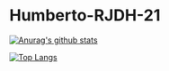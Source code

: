 # Humberto-RJDH-21

[![Anurag's github stats](https://github-readme-stats.vercel.app/api?username=Humberto-RJDH-21&count_private=true&show_icons=true&theme=tokyonight)](https://github.com/Humberto-RJDH-21)

[![Top Langs](https://github-readme-stats.vercel.app/api/top-langs/?username=Humberto-RJDH-21)](https://github.com/Humberto-RJDH-21)
